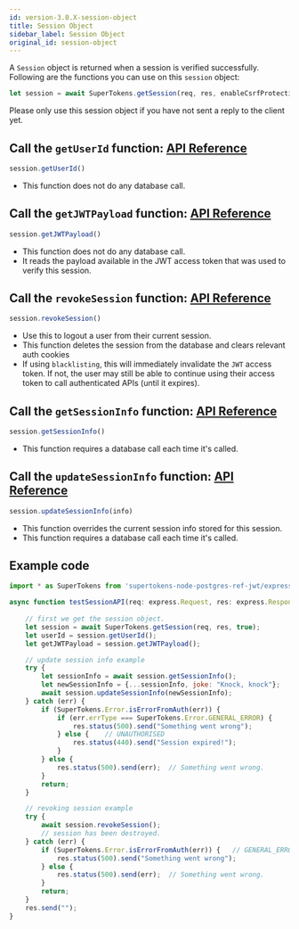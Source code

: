 ```yaml
---
id: version-3.0.X-session-object
title: Session Object
sidebar_label: Session Object
original_id: session-object
---
```


A ```Session``` object is returned when a session is verified successfully. Following are the functions you can use on this ```session``` object:
```js
let session = await SuperTokens.getSession(req, res, enableCsrfProtection);
```
<div class="specialNote">
Please only use this session object if you have not sent a reply to the client yet.
</div>

## Call the ```getUserId``` function: [API Reference](../api-reference#sessiongetuserid)
```js
session.getUserId()
```
- This function does not do any database call.

## Call the ```getJWTPayload``` function: [API Reference](../api-reference#sessiongetjwtpayload)
```js
session.getJWTPayload()
```
- This function does not do any database call.
- It reads the payload available in the JWT access token that was used to verify this session.

## Call the ```revokeSession``` function: [API Reference](../api-reference#sessionrevokesession)
```js
session.revokeSession()
```
- Use this to logout a user from their current session.
- This function deletes the session from the database and clears relevant auth cookies
- If using ```blacklisting```, this will immediately invalidate the ```JWT``` access token. If not, the user may still be able to continue using their access token to call authenticated APIs (until it expires).

## Call the ```getSessionInfo``` function: [API Reference](../api-reference#sessiongetsessioninfo)
```js
session.getSessionInfo()
```
- This function requires a database call each time it's called.

## Call the ```updateSessionInfo``` function: [API Reference](../api-reference#sessionupdatesessioninfoinfo)
```js
session.updateSessionInfo(info)
```
- This function overrides the current session info stored for this session.
- This function requires a database call each time it's called.

<div class="divider"></div>

## Example code
```js
import * as SuperTokens from 'supertokens-node-postgres-ref-jwt/express';

async function testSessionAPI(req: express.Request, res: express.Response) {
    
    // first we get the session object.
    let session = await SuperTokens.getSession(req, res, true);
    let userId = session.getUserId();
    let getJWTPayload = session.getJWTPayload();

    // update session info example
    try {
        let sessionInfo = await session.getSessionInfo();
        let newSessionInfo = {...sessionInfo, joke: "Knock, knock"};
        await session.updateSessionInfo(newSessionInfo);
    } catch (err) {
        if (SuperTokens.Error.isErrorFromAuth(err)) {
            if (err.errType === SuperTokens.Error.GENERAL_ERROR) {
                res.status(500).send("Something went wrong");
            } else {    // UNAUTHORISED
                res.status(440).send("Session expired!");
            }
        } else {
            res.status(500).send(err);  // Something went wrong.
        }
        return;
    }

    // revoking session example
    try {
        await session.revokeSession();
        // session has been destroyed.
    } catch (err) {
        if (SuperTokens.Error.isErrorFromAuth(err)) {   // GENERAL_ERROR
            res.status(500).send("Something went wrong");
        } else {
            res.status(500).send(err);  // Something went wrong.
        }
        return;
    }
    res.send("");
}
```
